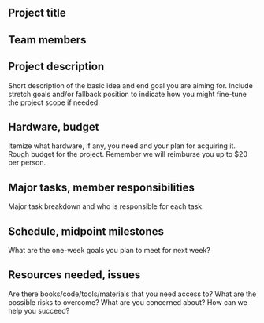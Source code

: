 ## Project title

## Team members

## Project description
Short description of the basic idea and end goal you are aiming for. 
Include stretch goals and/or fallback position to indicate how you 
might fine-tune the project scope if needed.

## Hardware, budget
Itemize what hardware, if any, you need and your plan for acquiring it.
Rough budget for the project. Remember we will reimburse you up to $20 per person.

## Major tasks, member responsibilities
Major task breakdown and who is responsible for each task.

## Schedule, midpoint milestones
What are the one-week goals you plan to meet for next week?

## Resources needed, issues
Are there books/code/tools/materials that you need access to? 
What are the possible risks to overcome? What are you concerned about? 
How can we help you succeed?

